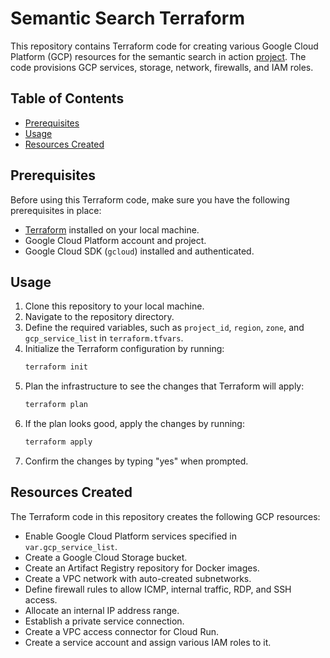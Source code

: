 # Semantic Search Terraform

This repository contains Terraform code for creating various Google Cloud Platform (GCP) resources for the semantic search in action [project](https://www.github.com). The code provisions GCP services, storage, network, firewalls, and IAM roles.

## Table of Contents

- [Prerequisites](#prerequisites)
- [Usage](#usage)
- [Resources Created](#resources-created)

## Prerequisites

Before using this Terraform code, make sure you have the following prerequisites in place:

- [Terraform](https://www.terraform.io/downloads.html) installed on your local machine.
- Google Cloud Platform account and project.
- Google Cloud SDK (`gcloud`) installed and authenticated.

## Usage

1. Clone this repository to your local machine.
2. Navigate to the repository directory.
3. Define the required variables, such as `project_id`, `region`, `zone`, and `gcp_service_list` in `terraform.tfvars`.
4. Initialize the Terraform configuration by running:
   ```bash
   terraform init
   ```
5. Plan the infrastructure to see the changes that Terraform will apply:
   ```bash
   terraform plan
   ```
6. If the plan looks good, apply the changes by running:
   ```bash
   terraform apply
   ```
7. Confirm the changes by typing "yes" when prompted.

## Resources Created

The Terraform code in this repository creates the following GCP resources:

- Enable Google Cloud Platform services specified in `var.gcp_service_list`.
- Create a Google Cloud Storage bucket.
- Create an Artifact Registry repository for Docker images.
- Create a VPC network with auto-created subnetworks.
- Define firewall rules to allow ICMP, internal traffic, RDP, and SSH access.
- Allocate an internal IP address range.
- Establish a private service connection.
- Create a VPC access connector for Cloud Run.
- Create a service account and assign various IAM roles to it.
